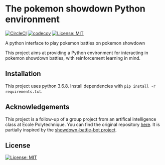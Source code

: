 # The pokemon showdown Python environment

[![CircleCI](https://circleci.com/gh/hsahovic/pokemon-showdown-python-env/tree/master.svg?style=svg)](https://circleci.com/gh/hsahovic/pokemon-showdown-python-env/tree/master)
[![codecov](https://codecov.io/gh/hsahovic/pokemon-showdown-python-env/branch/master/graph/badge.svg)](https://codecov.io/gh/hsahovic/pokemon-showdown-python-env)
[![License: MIT](https://img.shields.io/badge/License-MIT-yellow.svg)](https://opensource.org/licenses/MIT)


A python interface to play pokemon battles on pokemon showdown

This project aims at providing a Python environment for interacting in pokemon showdown battles, with reinforcement learning in mind.

## Installation

This project uses python 3.6.8. Install dependencies with `pip install -r requirements.txt`.


## Acknowledgements

This project is a follow-up of a group project from an artifical intelligence class at Ecole Polytechnique. You can find the original repository [here](https://github.com/hsahovic/inf581-project). It is partially inspired by the [showdown-battle-bot project](https://github.com/Synedh/showdown-battle-bot). 

## License
[![License: MIT](https://img.shields.io/badge/License-MIT-yellow.svg)](https://opensource.org/licenses/MIT)

